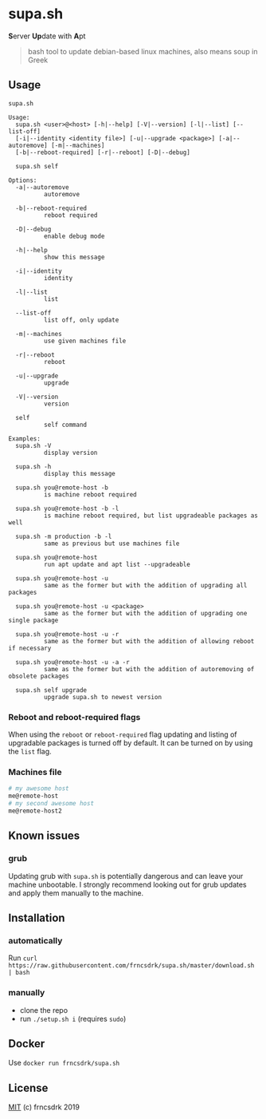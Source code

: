 # supa.sh

**S**erver **Up**date with **A**pt

> bash tool to update debian-based linux machines, also means soup in Greek

## Usage

```
supa.sh

Usage:
  supa.sh <user>@<host> [-h|--help] [-V|--version] [-l|--list] [--list-off]
  [-i|--identity <identity file>] [-u|--upgrade <package>] [-a|--autoremove] [-m|--machines]
  [-b|--reboot-required] [-r|--reboot] [-D|--debug]

  supa.sh self

Options:
  -a|--autoremove
          autoremove

  -b|--reboot-required
          reboot required

  -D|--debug
          enable debug mode

  -h|--help
          show this message

  -i|--identity
          identity

  -l|--list
          list

  --list-off
          list off, only update

  -m|--machines
          use given machines file

  -r|--reboot
          reboot

  -u|--upgrade
          upgrade

  -V|--version
          version

  self
          self command

Examples:
  supa.sh -V
          display version

  supa.sh -h
          display this message

  supa.sh you@remote-host -b
          is machine reboot required

  supa.sh you@remote-host -b -l
          is machine reboot required, but list upgradeable packages as well

  supa.sh -m production -b -l
          same as previous but use machines file

  supa.sh you@remote-host
          run apt update and apt list --upgradeable

  supa.sh you@remote-host -u
          same as the former but with the addition of upgrading all packages

  supa.sh you@remote-host -u <package>
          same as the former but with the addition of upgrading one single package

  supa.sh you@remote-host -u -r
          same as the former but with the addition of allowing reboot if necessary

  supa.sh you@remote-host -u -a -r
          same as the former but with the addition of autoremoving of obsolete packages

  supa.sh self upgrade
          upgrade supa.sh to newest version

```

### Reboot and reboot-required flags

When using the `reboot` or `reboot-required` flag updating and listing of upgradable packages is turned off by default.
It can be turned on by using the `list` flag.

### Machines file

```sh
# my awesome host
me@remote-host
# my second awesome host
me@remote-host2
```

## Known issues

### grub

Updating grub with `supa.sh` is potentially dangerous and can leave your machine unbootable.
I strongly recommend looking out for grub updates and apply them manually to the machine.

## Installation

### automatically

Run `curl https://raw.githubusercontent.com/frncsdrk/supa.sh/master/download.sh | bash`

### manually

- clone the repo
- run `./setup.sh i` (requires `sudo`)

## Docker

Use `docker run frncsdrk/supa.sh`

## License

[MIT](https://github.com/frncsdrk/supa.sh/blob/master/LICENSE) (c) frncsdrk 2019
